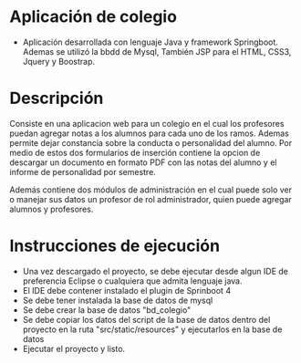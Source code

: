 # Aplicación de colegio
- Aplicación desarrollada con lenguaje Java y framework Springboot. Ademas se utilizó la bbdd de Mysql, También JSP para el HTML, CSS3, Jquery y Boostrap.

# Descripción
Consiste en una aplicacion web para un colegio en el cual los profesores puedan agregar notas a los alumnos para cada uno
de los ramos. Ademas permite dejar constancia sobre la conducta o personalidad del alumno.
Por medio de estos dos formularios de inserción contiene la opcion de descargar un documento en formato PDF con las notas del alumno
y el informe de personalidad por semestre.

Además contiene dos módulos de administración en el cual puede solo ver o manejar sus datos un profesor de rol administrador, quien puede
agregar alumnos y profesores.

# Instrucciones de ejecución

- Una vez descargado el proyecto, se debe ejecutar desde algun IDE de preferencia Eclipse o cualquiera que admita lenguaje java. 
- El IDE debe contener instalado el plugin de Sprinboot 4
- Se debe tener instalada la base de datos de mysql
- Se debe crear la base de datos "bd_colegio"
- Se debe copiar los datos del script de la base de datos dentro del proyecto en la ruta "src/static/resources" y ejecutarlos en la base de datos
- Ejecutar el proyecto y listo.

